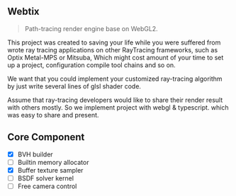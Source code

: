 Webtix
-----
> Path-tracing render engine base on WebGL2.

This project was created to saving your life while you were suffered from wrote ray tracing applications on other RayTracing frameworks, such as Optix Metal-MPS or Mitsuba, Which might cost amount of your time to set up a project, configuration compile tool chains and so on.

We want that you could implement your customized ray-tracing algorithm by just write several lines of glsl shader code.

Assume that ray-tracing developers would like to share their render result with others mostly. So we implement project with webgl & typescript. which was easy to share and present.

## Core Component
- [x] BVH builder
- [ ] Builtin memory allocator
- [x] Buffer texture sampler
- [ ] BSDF solver kernel
- [ ] Free camera control